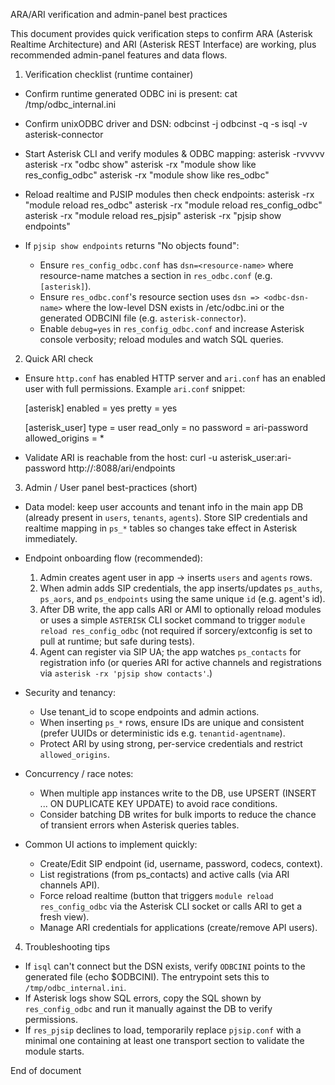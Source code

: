 ARA/ARI verification and admin-panel best practices

This document provides quick verification steps to confirm ARA (Asterisk Realtime Architecture)
and ARI (Asterisk REST Interface) are working, plus recommended admin-panel features and data flows.

1) Verification checklist (runtime container)

- Confirm runtime generated ODBC ini is present:
  cat /tmp/odbc_internal.ini

- Confirm unixODBC driver and DSN:
  odbcinst -j
  odbcinst -q -s
  isql -v asterisk-connector <user> <pass>

- Start Asterisk CLI and verify modules & ODBC mapping:
  asterisk -rvvvvv
  asterisk -rx "odbc show"
  asterisk -rx "module show like res_config_odbc"
  asterisk -rx "module show like res_odbc"

- Reload realtime and PJSIP modules then check endpoints:
  asterisk -rx "module reload res_odbc"
  asterisk -rx "module reload res_config_odbc"
  asterisk -rx "module reload res_pjsip"
  asterisk -rx "pjsip show endpoints"

- If `pjsip show endpoints` returns "No objects found":
  - Ensure `res_config_odbc.conf` has `dsn=<resource-name>` where resource-name matches a section in `res_odbc.conf` (e.g. `[asterisk]`).
  - Ensure `res_odbc.conf`'s resource section uses `dsn => <odbc-dsn-name>` where the low-level DSN exists in /etc/odbc.ini or the generated ODBCINI file (e.g. `asterisk-connector`).
  - Enable `debug=yes` in `res_config_odbc.conf` and increase Asterisk console verbosity; reload modules and watch SQL queries.

2) Quick ARI check

- Ensure `http.conf` has enabled HTTP server and `ari.conf` has an enabled user with full permissions. Example `ari.conf` snippet:

  [asterisk]
  enabled = yes
  pretty = yes

  [asterisk_user]
  type = user
  read_only = no
  password = ari-password
  allowed_origins = *

- Validate ARI is reachable from the host: curl -u asterisk_user:ari-password http://<asterisk-host>:8088/ari/endpoints

3) Admin / User panel best-practices (short)

- Data model: keep user accounts and tenant info in the main app DB (already present in `users`, `tenants`, `agents`). Store SIP credentials and realtime mapping in `ps_*` tables so changes take effect in Asterisk immediately.

- Endpoint onboarding flow (recommended):
  1. Admin creates agent user in app -> inserts `users` and `agents` rows.
  2. When admin adds SIP credentials, the app inserts/updates `ps_auths`, `ps_aors`, and `ps_endpoints` using the same unique `id` (e.g. agent's id).
  3. After DB write, the app calls ARI or AMI to optionally reload modules or uses a simple `ASTERISK` CLI socket command to trigger `module reload res_config_odbc` (not required if sorcery/extconfig is set to pull at runtime; but safe during tests).
  4. Agent can register via SIP UA; the app watches `ps_contacts` for registration info (or queries ARI for active channels and registrations via `asterisk -rx 'pjsip show contacts'`.)

- Security and tenancy:
  - Use tenant_id to scope endpoints and admin actions.
  - When inserting `ps_*` rows, ensure IDs are unique and consistent (prefer UUIDs or deterministic ids e.g. `tenantid-agentname`).
  - Protect ARI by using strong, per-service credentials and restrict `allowed_origins`.

- Concurrency / race notes:
  - When multiple app instances write to the DB, use UPSERT (INSERT ... ON DUPLICATE KEY UPDATE) to avoid race conditions.
  - Consider batching DB writes for bulk imports to reduce the chance of transient errors when Asterisk queries tables.

- Common UI actions to implement quickly:
  - Create/Edit SIP endpoint (id, username, password, codecs, context).
  - List registrations (from ps_contacts) and active calls (via ARI channels API).
  - Force reload realtime (button that triggers `module reload res_config_odbc` via the Asterisk CLI socket or calls ARI to get a fresh view).
  - Manage ARI credentials for applications (create/remove API users).

4) Troubleshooting tips

- If `isql` can't connect but the DSN exists, verify `ODBCINI` points to the generated file (echo $ODBCINI). The entrypoint sets this to `/tmp/odbc_internal.ini`.
- If Asterisk logs show SQL errors, copy the SQL shown by `res_config_odbc` and run it manually against the DB to verify permissions.
- If `res_pjsip` declines to load, temporarily replace `pjsip.conf` with a minimal one containing at least one transport section to validate the module starts.

End of document
